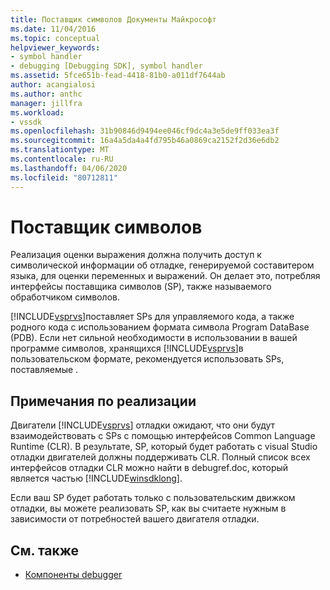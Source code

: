 ```yaml
---
title: Поставщик символов Документы Майкрософт
ms.date: 11/04/2016
ms.topic: conceptual
helpviewer_keywords:
- symbol handler
- debugging [Debugging SDK], symbol handler
ms.assetid: 5fce651b-fead-4418-81b0-a011df7644ab
author: acangialosi
ms.author: anthc
manager: jillfra
ms.workload:
- vssdk
ms.openlocfilehash: 31b90846d9494ee046cf9dc4a3e5de9ff033ea3f
ms.sourcegitcommit: 16a4a5da4a4fd795b46a0869ca2152f2d36e6db2
ms.translationtype: MT
ms.contentlocale: ru-RU
ms.lasthandoff: 04/06/2020
ms.locfileid: "80712811"
---
```

# <a name="symbol-provider"></a>Поставщик символов
Реализация оценки выражения должна получить доступ к символической информации об отладке, генерируемой составитером языка, для оценки переменных и выражений. Он делает это, потребляя интерфейсы поставщика символов (SP), также называемого обработчиком символов.

 [!INCLUDE[vsprvs](../../code-quality/includes/vsprvs_md.md)]поставляет SPs для управляемого кода, а также родного кода с использованием формата символа Program DataBase (PDB). Если нет сильной необходимости в использовании в вашей программе символов, хранящихся [!INCLUDE[vsprvs](../../code-quality/includes/vsprvs_md.md)]в пользовательском формате, рекомендуется использовать SPs, поставляемые .

## <a name="implementation-notes"></a>Примечания по реализации
 Двигатели [!INCLUDE[vsprvs](../../code-quality/includes/vsprvs_md.md)] отладки ожидают, что они будут взаимодействовать с SPs с помощью интерфейсов Common Language Runtime (CLR). В результате, SP, который будет работать с visual Studio отладки двигателей должны поддерживать CLR. Полный список всех интерфейсов отладки CLR можно найти в debugref.doc, который является частью [!INCLUDE[winsdklong](../../deployment/includes/winsdklong_md.md)].

 Если ваш SP будет работать только с пользовательским движком отладки, вы можете реализовать SP, как вы считаете нужным в зависимости от потребностей вашего двигателя отладки.

## <a name="see-also"></a>См. также
- [Компоненты debugger](../../extensibility/debugger/debugger-components.md)
